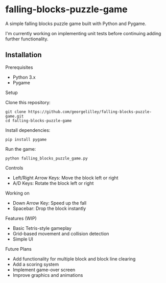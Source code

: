 # falling-blocks-puzzle-game

A simple falling blocks puzzle game built with Python and Pygame.

I'm currently working on implementing unit tests before continuing adding further functionality.

## Installation

Prerequisites

-  Python 3.x
-  Pygame

Setup

Clone this repository:
    
    git clone https://github.com/georgelilley/falling-blocks-puzzle-game.git
    cd falling-blocks-puzzle-game

Install dependencies:

    pip install pygame

Run the game:
    
    python falling_blocks_puzzle_game.py

Controls

-  Left/Right Arrow Keys: Move the block left or right
-  A/D Keys: Rotate the block left or right

Working on
-  Down Arrow Key: Speed up the fall
-  Spacebar: Drop the block instantly

Features (WIP)
-  Basic Tetris-style gameplay
-  Grid-based movement and collision detection
-  Simple UI

Future Plans
-  Add functionality for multiple block and block line clearing
-  Add a scoring system
-  Implement game-over screen
-  Improve graphics and animations
